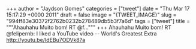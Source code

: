 
+++
author = "Jaydson Gomes"
categories = ["tweet"]
date = "Thu Mar 17 15:17:29 +0000 2011"
draft = false
image = "{TWEET_IMAGE}"
slug = "994ff83e30372f2762b0232b278489db5b3f7a6d"
tags = ["tweet"]
title = """Ahauhahu Muito bom! RT @f..."""
+++
Ahauhahu Muito bom! RT @felipernb: I liked a YouTube video -- World's Greatest Extra http://youtu.be/IdEBu7ODVk8?a
